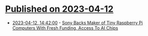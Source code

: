 # [Published on 2023-04-12](index.md)

* [2023-04-12, 14:42:00](https://hardware.slashdot.org/story/23/04/12/1438250/sony-backs-maker-of-tiny-raspberry-pi-computers-with-fresh-funding-access-to-ai-chips?utm_source=rss1.0mainlinkanon&utm_medium=feed) - [Sony Backs Maker of Tiny Raspberry Pi Computers With Fresh Funding, Access To AI Chips](https://hardware.slashdot.org/story/23/04/12/1438250/sony-backs-maker-of-tiny-raspberry-pi-computers-with-fresh-funding-access-to-ai-chips?utm_source=rss1.0mainlinkanon&utm_medium=feed)
